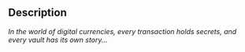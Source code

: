 ## Description

*In the world of digital currencies, every transaction holds secrets, and every vault has its own story...*